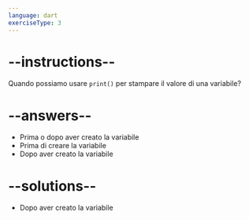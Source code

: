 ```yaml
---
language: dart
exerciseType: 3
---
```


# --instructions--

Quando possiamo usare `print()` per stampare il valore di una variabile?

# --answers--

- Prima o dopo aver creato la variabile
- Prima di creare la variabile
- Dopo aver creato la variabile

# --solutions--

- Dopo aver creato la variabile
